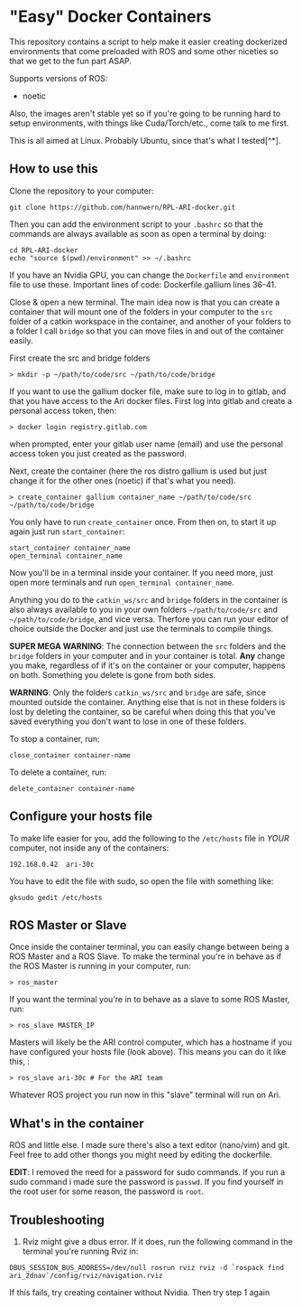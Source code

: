 # "Easy" Docker Containers

This repository contains a script to help make it easier creating dockerized environments that come preloaded with ROS and some other niceties so that we get to the fun part ASAP.

Supports versions of ROS:
- noetic

Also, the images aren't stable yet so if you're going to be running hard to setup environments, with things like Cuda/Torch/etc., come talk to me first.

This is all aimed at Linux. Probably Ubuntu, since that's what I tested[^*].

## How to use this

Clone the repository to your computer:
```
git clone https://github.com/hannwern/RPL-ARI-docker.git
```

Then you can add the environment script to your `.bashrc` so that the commands are always available as soon as open a terminal by doing:
```
cd RPL-ARI-docker
echo "source $(pwd)/environment" >> ~/.bashrc
```

If you have an Nvidia GPU, you can change the `Dockerfile` and `environment` file to use these. Important lines of code: Dockerfile.gallium lines 36-41.



Close & open a new terminal. The main idea now is that you can create a container that will mount one of the folders in your computer to the `src` folder of a catkin workspace in the container, and another of your folders to a folder I call `bridge` so that you can move files in and out of the container easily.

First create the src and bridge folders
```
> mkdir -p ~/path/to/code/src ~/path/to/code/bridge
```


If you want to use the gallium docker file, make sure to log in to gitlab, and that you have access to the Ari docker files. First log into gitlab and create a personal access token, then:
```
> docker login registry.gitlab.com
```
when prompted, enter your gitlab user name (email) and use the personal access token you just created as the password.


Next, create the container (here the ros distro gallium is used but just change it for the other ones (noetic) if that's what you need). 
```
> create_container gallium container_name ~/path/to/code/src ~/path/to/code/bridge
```

You only have to run `create_container` once. From then on, to start it up again just run `start_container`:
```
start_container container_name
open_terminal container_name
```

Now you'll be in a terminal inside your container. If you need more, just open more terminals and run `open_terminal container_name`. 

Anything you do to the `catkin_ws/src` and `bridge` folders in the container is also always available to you in your own folders `~/path/to/code/src` and `~/path/to/code/bridge`, and vice versa. Therfore you can run your editor of choice outside the Docker and just use the terminals to compile things.

**SUPER MEGA WARNING**: The connection between the `src` folders and the `bridge` folders in your computer and in your container is total. **Any** change you make, regardless of if it's on the container or your computer, happens on both. Something you delete is gone from both sides.


**WARNING**: Only the folders `catkin_ws/src` and `bridge` are safe, since mounted outside the container. Anything else that is not in these folders is lost by deleting the container, so be careful when doing this that you've saved everything you don't want to lose in one of these folders.


To stop a container, run:
```
close_container container-name
```

To delete a container, run:
```
delete_container container-name
```



## Configure your hosts file

To make life easier for you, add the following to the `/etc/hosts` file in *YOUR* computer, not inside any of the containers:
```
192.168.0.42  ari-30c
```

You have to edit the file with sudo, so open the file with something like:
```
gksudo gedit /etc/hosts
```

## ROS Master or Slave

Once inside the container terminal, you can easily change between being a ROS Master and a ROS Slave. To make the terminal you're in behave as if the ROS Master is running in your computer, run:
```
> ros_master
```

If you want the terminal you're in to behave as a slave to some ROS Master, run:
```
> ros_slave MASTER_IP
```

Masters will likely be the ARI control computer, which has a hostname if you have configured your hosts file (look above). This means you can do it like this, :
```
> ros_slave ari-30c # For the ARI team
```

Whatever ROS project you run now in this "slave" terminal will run on Ari.


## What's in the container

ROS and little else. I made sure there's also a text editor (nano/vim) and git. Feel free to add other thongs you might need by editing the dockerfile.

 **EDIT**: I removed the need for a password for sudo commands.
If you run a sudo command i made sure the password is `passwd`. If you find yourself in the root user for some reason, the password is `root`.


## Troubleshooting
1. Rviz might give a dbus error. If it does, run the following command in the terminal you're running Rviz in:
```
DBUS_SESSION_BUS_ADDRESS=/dev/null rosrun rviz rviz -d `rospack find ari_2dnav`/config/rviz/navigation.rviz
```

If this fails, try creating container without Nvidia. Then try step 1 again

